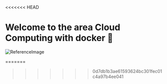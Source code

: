 <<<<<<< HEAD
# Welcome to the area Cloud Computing with docker :whale:
![ReferenceImage](/images/Credential_Managment_Service 💳.png)

=======
>>>>>>> 0d7db1b3ae61593624bc301fec01c4a97b4ee041

